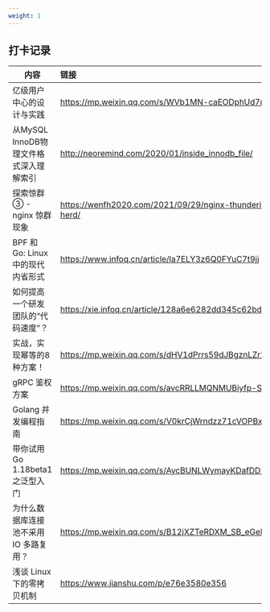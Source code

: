```yaml
---
weight: 1
---
```


## 打卡记录

| 内容                                   | 链接                                                    |
| -------------------------------------- | :------------------------------------------------------ |
| 亿级用户中心的设计与实践               | https://mp.weixin.qq.com/s/WVb1MN-caEODphUd7n8pbQ       |
| 从MySQL InnoDB物理文件格式深入理解索引 | http://neoremind.com/2020/01/inside_innodb_file/        |
| 探索惊群 ③ - nginx 惊群现象            | https://wenfh2020.com/2021/09/29/nginx-thundering-herd/ |
| BPF 和 Go: Linux 中的现代内省形式      | https://www.infoq.cn/article/la7ELY3z6Q0FYuC7t9jj       |
| 如何提高一个研发团队的“代码速度”？     | https://xie.infoq.cn/article/128a6e6282dd345c62bd050da  |
| 实战，实现幂等的8种方案！              | https://mp.weixin.qq.com/s/dHV1dPrrs59dJBgznLZr2Q       |
| gRPC 鉴权方案                          | https://mp.weixin.qq.com/s/avcRRLLMQNMUBiyfp-SznQ       |
| Golang 并发编程指南                    | https://mp.weixin.qq.com/s/V0krCjWrndzz71cVOPBxdg       |
| 带你试用 Go 1.18beta1 之泛型入门       | https://mp.weixin.qq.com/s/AycBUNLWymayKDafDD22xw       |
| 为什么数据库连接池不采用 IO 多路复用？ | https://mp.weixin.qq.com/s/B12jXZTeRDXM_SB_eGelUQ       |
| 浅谈 Linux下的零拷贝机制               | https://www.jianshu.com/p/e76e3580e356                  |

